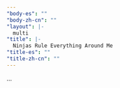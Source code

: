 ```yaml
---
"body-es": ""
"body-zh-cn": ""
"layout": |-
  multi
"title": |-
  Ninjas Rule Everything Around Me
"title-es": ""
"title-zh-cn": ""
---
```

...